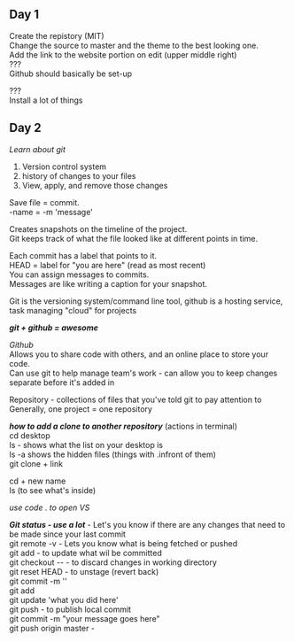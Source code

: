 ## Day 1
Create the repistory (MIT)  
Change the source to master and the theme to the best looking one.  
Add the link to the website portion on edit (upper middle right)  
???  
Github should basically be set-up  

???  
Install a lot of things  

## Day 2  
*Learn about git*  
<ol> <li>Version control system</li>  
<li> history of changes to your files</li>  
<li>View, apply, and remove those changes</li>  
<li<Keep all your project files in one repository</li></ol>  

Save file = commit.  
-name = -m 'message'  

Creates snapshots on the timeline of the project.  
Git keeps track of what the file looked like at different points in time.  

Each commit has a label that points to it.  
HEAD = label for "you are here" (read as most recent)  
You can assign messages to commits.  
Messages are like writing a caption for your snapshot.  

Git is the versioning system/command line tool, github is a hosting service, task managing "cloud" for projects  

_**git + github = awesome**_  

*Github*  
Allows you to share code with others, and an online place to store your code.  
Can use git to help manage team's work - can allow you to keep changes separate before it's added in  

Repository - collections of files that you've told git to pay attention to  
Generally, one project = one repository  

_**how to add a clone to another repository**_ (actions in terminal)  
cd desktop  
ls - shows what the list on your desktop is  
ls -a shows the hidden files (things with .infront of them)  
git clone + link  

cd + new name  
ls (to see what's inside)  


*use code . to open VS*  

__*Git status - use a lot*__ - Let's you know if there are any changes that need to be made since your last commit  
git remote -v - Lets you know what is being fetched or pushed  
git add <file> - to update what wil be committed  
git checkout -- <file> - to discard changes in working directory  
git reset HEAD <file> - to unstage (revert back)  
git commit -m '<add or update file markdown examples>'   
  git add <file name>  
  git update 'what you did here'  
git push - to publish local commit  
git commit -m "your message goes here"  
git push origin master -   











